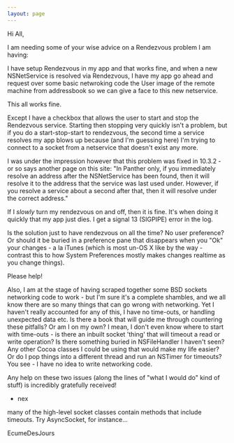 ```yaml
---
layout: page
---
```




Hi All,

I am needing some of your wise advice on a Rendezvous problem I am having:

I have setup Rendezvous in my app and that works fine, and when a new NSNetService is resolved via Rendezvous, I have my app go ahead and request over some basic netwroking code the User image of the remote machine from addressbook so we can give a face to this new netservice.

This all works fine.

Except I have a checkbox that allows the user to start and stop the Rendezvous service. Starting then stopping very quickly isn't a problem, but if you do a start-stop-start to rendezvous, the second time a service resolves my app blows up because (and I'm guessing here) I'm trying to connect to a socket from a netservice that doesn't exist any more.

I was under the impression however that this problem was fixed in 10.3.2 - or so says another page on this site: "In Panther only, if you immediately resolve an address after the NSNetService has been found, then it will resolve it to the address that the service was last used under. However, if you resolve a service about a second after that, then it will resolve under the correct address."

If I *slowly* turn my rendezvous on and off, then it is fine. It's when doing it quickly that my app just dies. I get a signal 13 (SIGPIPE) error in the log.

Is the solution just to have rendezvous on all the time? No user preference? Or should it be buried in a preference pane that disappears when you "Ok" your changes - a la iTunes (which is most un-OS X like by the way - contrast this to how System Preferences mostly makes changes realtime as you change things).

Please help!

Also, I am at the stage of having scraped together some BSD sockets networking code to work - but I'm sure it's a complete shambles, and we all know there are so many things that can go wrong with networking. Yet I haven't really accounted for any of this, I have no time-outs, or handling unexpected data etc. Is there a book that will guide me through countering these pitfalls? Or am I on my own? I mean, I don't even know where to start with time-outs - is there an inbuilt socket 'thing' that will timeout a read or write operation? Is there something buried in NSFileHandler I haven't seen? Any other Cocoa classes I could be using that would make my life easier? Or do I pop things into a different thread and run an NSTimer for timeouts? You see - I have no idea to write networking code.

Any help on these two issues (along the lines of "what I would do" kind of stuff) is incredibly gratefully received!

- nex

many of the high-level socket classes contain methods that include timeouts.  Try AsyncSocket, for instance...

EcumeDesJours

